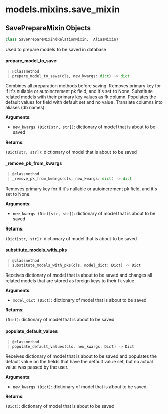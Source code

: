 <a name="models.mixins.save_mixin"></a>
# models.mixins.save\_mixin

<a name="models.mixins.save_mixin.SavePrepareMixin"></a>
## SavePrepareMixin Objects

```python
class SavePrepareMixin(RelationMixin,  AliasMixin)
```

Used to prepare models to be saved in database

<a name="models.mixins.save_mixin.SavePrepareMixin.prepare_model_to_save"></a>
#### prepare\_model\_to\_save

```python
 | @classmethod
 | prepare_model_to_save(cls, new_kwargs: dict) -> dict
```

Combines all preparation methods before saving.
Removes primary key for if it's nullable or autoincrement pk field,
and it's set to None.
Substitute related models with their primary key values as fk column.
Populates the default values for field with default set and no value.
Translate columns into aliases (db names).

**Arguments**:

- `new_kwargs (Dict[str, str])`: dictionary of model that is about to be saved

**Returns**:

`(Dict[str, str])`: dictionary of model that is about to be saved

<a name="models.mixins.save_mixin.SavePrepareMixin._remove_pk_from_kwargs"></a>
#### \_remove\_pk\_from\_kwargs

```python
 | @classmethod
 | _remove_pk_from_kwargs(cls, new_kwargs: dict) -> dict
```

Removes primary key for if it's nullable or autoincrement pk field,
and it's set to None.

**Arguments**:

- `new_kwargs (Dict[str, str])`: dictionary of model that is about to be saved

**Returns**:

`(Dict[str, str])`: dictionary of model that is about to be saved

<a name="models.mixins.save_mixin.SavePrepareMixin.substitute_models_with_pks"></a>
#### substitute\_models\_with\_pks

```python
 | @classmethod
 | substitute_models_with_pks(cls, model_dict: Dict) -> Dict
```

Receives dictionary of model that is about to be saved and changes all related
models that are stored as foreign keys to their fk value.

**Arguments**:

- `model_dict (Dict)`: dictionary of model that is about to be saved

**Returns**:

`(Dict)`: dictionary of model that is about to be saved

<a name="models.mixins.save_mixin.SavePrepareMixin.populate_default_values"></a>
#### populate\_default\_values

```python
 | @classmethod
 | populate_default_values(cls, new_kwargs: Dict) -> Dict
```

Receives dictionary of model that is about to be saved and populates the default
value on the fields that have the default value set, but no actual value was
passed by the user.

**Arguments**:

- `new_kwargs (Dict)`: dictionary of model that is about to be saved

**Returns**:

`(Dict)`: dictionary of model that is about to be saved

